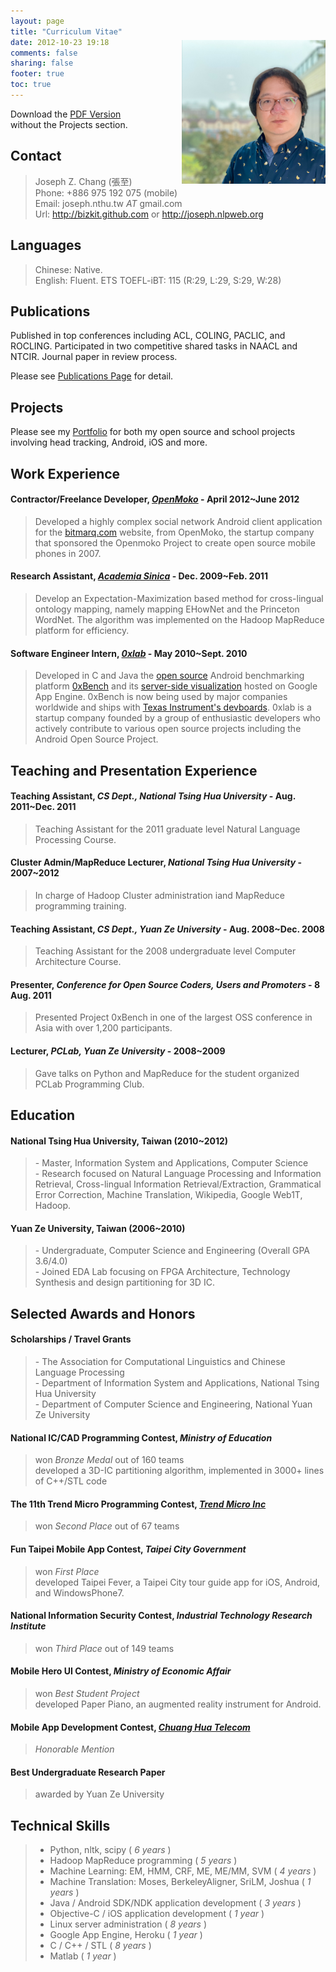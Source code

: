 ```yaml
---
layout: page
title: "Curriculum Vitae"
date: 2012-10-23 19:18
comments: false
sharing: false
footer: true
toc: true
---
```


<div style="float: right; position:relative; top: -110px; margin-bottom: -130px;">
	<img src="/images/me.jpg" width="230">
</div>

Download the [PDF Version](/curriculum-vitae/latex/cv.pdf)    
without the Projects section.

Contact 
-----------------
> Joseph Z. Chang (張至)    
> Phone: +886 975 192 075 (mobile)    
> Email: joseph.nthu.tw _AT_ gmail.com    
> Url: http://bizkit.github.com or http://joseph.nlpweb.org    

Languages
----------------
> Chinese: Native.    
> English: Fluent. ETS TOEFL-iBT: 115 (R:29, L:29, S:29, W:28)    

Publications
-----------------
Published in top conferences including ACL, COLING, PACLIC, and ROCLING.
Participated in two competitive shared tasks in NAACL and NTCIR. Journal paper in review process.

Please see [Publications Page](/publications) for detail.

Projects
-----------------
Please see my [Portfolio](/portfolio) for both my open source and school projects involving head tracking, Android, iOS and more.

Work Experience
-----------------

#### Contractor/Freelance Developer, *[OpenMoko](http://www.openmoko.com/)* - April 2012~June 2012 
> Developed a highly complex social network Android client application for the [bitmarq.com](http://www.bitmarq.com) website, 
> from OpenMoko, the startup company that sponsored the Openmoko Project to create open source mobile phones in 2007.

#### Research Assistant, *[Academia Sinica](http://home.sinica.edu.tw/en/about/history_and_mission.html)* - Dec. 2009~Feb. 2011
> Develop an Expectation-Maximization based method for cross-lingual ontology mapping, namely mapping
> EHowNet and the Princeton WordNet. The algorithm was implemented on the Hadoop MapReduce platform for
> efficiency.

#### Software Engineer Intern, *[0xlab](http://0xlab.org)* - May 2010~Sept. 2010
> Developed in C and Java the [open source](http://code.google.com/p/0xbench/) Android benchmarking
> platform [0xBench](https://play.google.com/store/apps/details?id=org.zeroxlab.zeroxbenchmark) and its
> [server-side visualization](http://0xbenchmark.appspot.com) hosted on Google App Engine. 0xBench is
> now being used by major companies worldwide and ships with [Texas Instrument's devboards](http://processors.wiki.ti.com/index.php/Android_Comparative_Benchmarks#RowboPERF:_0xBench). 
> 0xlab is a startup company founded by a group of enthusiastic developers who actively contribute to
> various open source projects including the Android Open Source Project.

Teaching and Presentation Experience
-----------------

#### Teaching Assistant, *CS Dept., National Tsing Hua University* - Aug. 2011~Dec. 2011
> Teaching Assistant for the 2011 graduate level Natural Language Processing Course.

#### Cluster Admin/MapReduce Lecturer, *National Tsing Hua University* - 2007~2012
> In charge of Hadoop Cluster administration iand MapReduce programming training.

#### Teaching Assistant, *CS Dept., Yuan Ze University* - Aug. 2008~Dec. 2008
> Teaching Assistant for the 2008 undergraduate level Computer Architecture Course.

#### Presenter, *Conference for Open Source Coders, Users and Promoters* - 8 Aug. 2011
> Presented Project 0xBench in one of the largest OSS conference in Asia with over 1,200 participants.

#### Lecturer, *PCLab, Yuan Ze University* - 2008~2009
> Gave talks on Python and MapReduce for the student organized PCLab Programming Club.

Education
-----------------

#### National Tsing Hua University, Taiwan (2010~2012)
> \- Master, Information System and Applications, Computer Science    
> \- Research focused on Natural Language Processing and Information Retrieval, Cross-lingual
> Information Retrieval/Extraction, Grammatical Error Correction, Machine Translation, Wikipedia, Google Web1T, Hadoop.

#### Yuan Ze University, Taiwan (2006~2010)
> \- Undergraduate, Computer Science and Engineering (Overall GPA 3.6/4.0)    
> \- Joined EDA Lab focusing on FPGA Architecture, Technology Synthesis and design partitioning for 3D IC. 

Selected Awards and Honors
-----------------

#### Scholarships / Travel Grants
> \- The Association for Computational Linguistics and Chinese Language Processing    
> \- Department of Information System and Applications, National Tsing Hua University    
> \- Department of Computer Science and Engineering, National Yuan Ze University    

#### National IC/CAD Programming Contest, *Ministry of Education*
> won *Bronze Medal* out of 160 teams     
> developed a 3D-IC partitioning algorithm, implemented in 3000+ lines of C++/STL code

#### The 11th Trend Micro Programming Contest, *[Trend Micro Inc](http://www.trendmicro.com)*
> won *Second Place* out of 67 teams 

#### Fun Taipei Mobile App Contest, *Taipei City Government*
> won *First Place*     
> developed Taipei Fever, a Taipei City tour guide app for iOS, Android, and WindowsPhone7.    

#### National Information Security Contest, *Industrial Technology Research Institute*
> won *Third Place* out of 149 teams

#### Mobile Hero UI Contest, *Ministry of Economic Affair*
> won *Best Student Project*    
> developed Paper Piano, an augmented reality instrument for Android.

#### Mobile App Development Contest, *[Chuang Hua Telecom](http://www.cht.com.tw/en/)*
> *Honorable Mention*

#### Best Undergraduate Research Paper
> awarded by Yuan Ze University

<!--
Exam Scores
-----------------
> - ETS TOEFL-iBT: 115 (R:29, L:29, S:29, W:28) out of 120
> - ETS TOEIC: 950 out of 990
> - IELTS: 8.0 (R:8.5, L:8.5, S:8.5, W:7.0) out of 9.0
-->

Technical Skills
-----------------
> - Python, nltk, scipy  ( *6 years* )
> - Hadoop MapReduce programming ( *5 years* )
> - Machine Learning: EM, HMM, CRF, ME, ME/MM, SVM ( *4 years* )
> - Machine Translation: Moses, BerkeleyAligner, SriLM, Joshua ( *1 years* )
> - Java / Android SDK/NDK application development ( *3 years* )
> - Objective-C / iOS application development ( *1 year* )
> - Linux server administration ( *8 years* )
> - Google App Engine, Heroku ( *1 year* )
> - C / C++ / STL ( *8 years* )
> - Matlab ( *1 year* )


